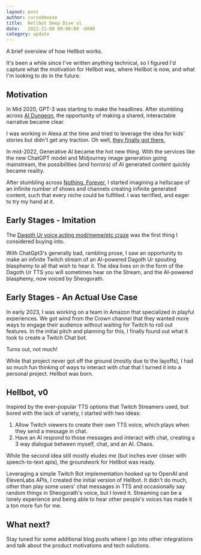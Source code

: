 ```yaml
---
layout: post
author: cursedmoose
title:  Hellbot Deep Dive v1
date:   2022-11-08 00:00:00 -0800
category: update
---
```

A brief overview of how Hellbot works.

It's been a while since I've written anything technical, so I figured I'd capture what the motivation for Hellbot was, where Hellbot is now, and what I'm looking to do in the future.

## Motivation
In Mid 2020, GPT-3 was starting to make the headlines. After stumbling across [AI Dungeon](https://aidungeon.com/), the opportunity of making a shared, interactable narrative became clear.

I was working in Alexa at the time and tried to leverage the idea for kids' stories but didn't get any traction. Oh well, [they finally got there.](https://www.theverge.com/2023/9/20/23880764/amazon-ai-alexa-generative-llm-smart-home)

In mid-2022, Generative AI became the hot new thing. With the services like the new ChatGPT model and Midjourney image generation going mainstream, the possibilities (and horrors) of AI generated content quickly became reality.

After stumbling across [Nothing, Forever](https://www.twitch.tv/watchmeforever), I started imagining a hellscape of an infinite number of shows and channels creating infinite generated content, such that every niche could be fulfilled. I was terrified, and eager to try my hand at it.

## Early Stages - Imitation
The [Dagoth Ur voice acting mod/meme/etc craze](https://www.pcgamer.com/modders-are-using-ai-to-put-voice-acting-in-morrowind-and-im-impressed-and-concerned-all-at-once/) was the first thing I considered buying into.

With ChatGpt3's generally bad, rambling prose, I saw an opportunity to make an infinite Twitch stream of an AI-powered Dagoth Ur spouting blasphemy to all that wish to hear it. The idea lives on in the form of the Dagoth Ur TTS you will sometimes hear on the Stream, and the AI-powered blasphemy, now voiced by Sheogorath.

## Early Stages - An Actual Use Case
In early 2023, I was working on a team in Amazon that specialized in playful experiences. We got wind from the Crown channel that they wanted more ways to engage their audience without waiting for Twitch to roll out features. In the initial pitch and planning for this, I finally found out what it took to create a Twitch Chat bot. 

Turns out, not much! 

While that project never got off the ground (mostly due to the layoffs), I had so much fun thinking of ways to interact with chat that I turned it into a personal project. Hellbot was born. 

## Hellbot, v0
Inspired by the ever-popular TTS options that Twitch Streamers used, but bored with the lack of variety, I started with two ideas:
1. Allow Twitch viewers to create their own TTS voice, which plays when they send a message in chat.
2. Have an AI respond to those messages and interact with chat, creating a 3 way dialogue between myself, chat, and an AI. Chaos.

While the second idea still mostly eludes me (but inches ever closer with speech-to-text apis), the groundwork for Hellbot was ready.

Leveraging a simple Twitch Bot implementation hooked up to OpenAI and ElevenLabs APIs, I created the initial version of Hellbot. It didn't do much, other than play some users' chat messages in TTS and occasionally say random things in Sheogorath's voice, but I loved it. Streaming can be a lonely experience and being able to hear other people's voices has made it a ton more fun for me.

## What next?
Stay tuned for some additional blog posts where I go into other integrations and talk about the product motivations and tech solutions.